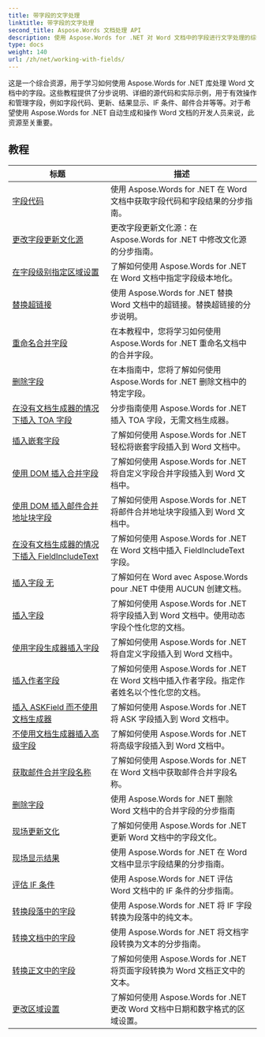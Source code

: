 ```yaml
---
title: 带字段的文字处理
linktitle: 带字段的文字处理
second_title: Aspose.Words 文档处理 API
description: 使用 Aspose.Words for .NET 对 Word 文档中的字段进行文字处理的综合资源。教程、示例和详细解释。
type: docs
weight: 140
url: /zh/net/working-with-fields/
---
```

这是一个综合资源，用于学习如何使用 Aspose.Words for .NET 库处理 Word 文档中的字段。这些教程提供了分步说明、详细的源代码和实际示例，用于有效操作和管理字段，例如字段代码、更新、结果显示、IF 条件、邮件合并等等。对于希望使用 Aspose.Words for .NET 自动生成和操作 Word 文档的开发人员来说，此资源至关重要。

 ## 教程
| 标题 | 描述 |
| --- | --- |
| [字段代码](./field-code/) | 使用 Aspose.Words for .NET 在 Word 文档中获取字段代码和字段结果的分步指南。 |
| [更改字段更新文化源](./change-field-update-culture-source/) | 更改字段更新文化源：在 Aspose.Words for .NET 中修改文化源的分步指南。|
| [在字段级别指定区域设置](./specify-locale-at-field-level/) | 了解如何使用 Aspose.Words for .NET 在 Word 文档中指定字段级本地化。 |
| [替换超链接](./replace-hyperlinks/) | 使用 Aspose.Words for .NET 替换 Word 文档中的超链接。替换超链接的分步说明。 |
| [重命名合并字段](./rename-merge-fields/) | 在本教程中，您将学习如何使用 Aspose.Words for .NET 重命名文档中的合并字段。 |
| [删除字段](./remove-field/) | 在本指南中，您将了解如何使用 Aspose.Words for .NET 删除文档中的特定字段。 |
| [在没有文档生成器的情况下插入 TOA 字段](./insert-toafield-without-document-builder/) | 分步指南使用 Aspose.Words for .NET 插入 TOA 字段，无需文档生成器。 |
| [插入嵌套字段](./insert-nested-fields/) | 了解如何使用 Aspose.Words for .NET 轻松将嵌套字段插入到 Word 文档中。 |
| [使用 DOM 插入合并字段](./insert-merge-field-using-dom/) | 了解如何使用 Aspose.Words for .NET 将自定义字段合并字段插入到 Word 文档中。 |
| [使用 DOM 插入邮件合并地址块字段](./insert-mail-merge-address-block-field-using-dom/) | 了解如何使用 Aspose.Words for .NET 将邮件合并地址块字段插入到 Word 文档中。 |
| [在没有文档生成器的情况下插入 FieldIncludeText](./insert-field-include-text-without-document-builder/) | 了解如何使用 Aspose.Words for .NET 在 Word 文档中插入 FieldIncludeText 字段。 |
| [插入字段 无](./insert-field-none/) | 了解如何在 Word avec Aspose.Words pour .NET 中使用 AUCUN 创建文档。 |
| [插入字段](./insert-field/) | 了解如何使用 Aspose.Words for .NET 将字段插入到 Word 文档中。使用动态字段个性化您的文档。 |
| [使用字段生成器插入字段](./insert-field-using-field-builder/) | 了解如何使用 Aspose.Words for .NET 将自定义字段插入到 Word 文档中。 |
| [插入作者字段](./insert-author-field/) | 了解如何使用 Aspose.Words for .NET 在 Word 文档中插入作者字段。指定作者姓名以个性化您的文档。 |
| [插入 ASKField 而不使用文档生成器](./insert-askfield-with-out-document-builder/) | 了解如何使用 Aspose.Words for .NET 将 ASK 字段插入到 Word 文档中。 |
| [不使用文档生成器插入高级字段](./insert-advance-field-with-out-document-builder/) | 了解如何使用 Aspose.Words for .NET 将高级字段插入到 Word 文档中。 |
| [获取邮件合并字段名称](./get-mail-merge-field-names/) | 了解如何使用 Aspose.Words for .NET 在 Word 文档中获取邮件合并字段名称。 |
| [删除字段](./delete-fields/) | 使用 Aspose.Words for .NET 删除 Word 文档中的合并字段的分步指南 |
| [现场更新文化](./field-update-culture/) | 了解如何使用 Aspose.Words for .NET 更新 Word 文档中的字段文化。 |
| [现场显示结果](./field-display-results/) | 使用 Aspose.Words for .NET 在 Word 文档中显示字段结果的分步指南。 |
| [评估 IF 条件](./evaluate-ifcondition/) | 使用 Aspose.Words for .NET 评估 Word 文档中的 IF 条件的分步指南。 |
| [转换段落中的字段](./convert-fields-in-paragraph/) | 使用 Aspose.Words for .NET 将 IF 字段转换为段落中的纯文本。 |
| [转换文档中的字段](./convert-fields-in-document/) | 使用 Aspose.Words for .NET 将文档字段转换为文本的分步指南。 |
| [转换正文中的字段](./convert-fields-in-body/) | 了解如何使用 Aspose.Words for .NET 将页面字段转换为 Word 文档正文中的文本。 |
| [更改区域设置](./change-locale/) | 了解如何使用 Aspose.Words for .NET 更改 Word 文档中日期和数字格式的区域设置。 |